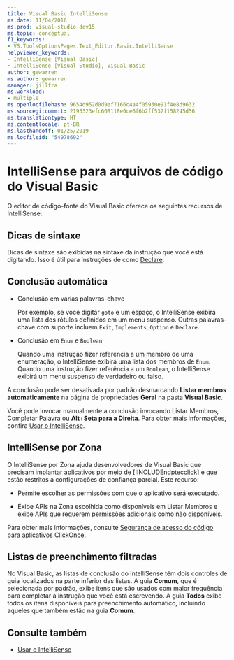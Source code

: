 ```yaml
---
title: Visual Basic IntelliSense
ms.date: 11/04/2016
ms.prod: visual-studio-dev15
ms.topic: conceptual
f1_keywords:
- VS.ToolsOptionsPages.Text_Editor.Basic.IntelliSense
helpviewer_keywords:
- IntelliSense [Visual Basic]
- IntelliSense [Visual Studio], Visual Basic
author: gewarren
ms.author: gewarren
manager: jillfra
ms.workload:
- multiple
ms.openlocfilehash: 9654d952d0d9ef7166c4a4f05930e91f4e8d9632
ms.sourcegitcommit: 2193323efc608118e0ce6f6b2ff532f158245d56
ms.translationtype: HT
ms.contentlocale: pt-BR
ms.lasthandoff: 01/25/2019
ms.locfileid: "54978692"
---
```

# <a name="intellisense-for-visual-basic-code-files"></a>IntelliSense para arquivos de código do Visual Basic

O editor de código-fonte do Visual Basic oferece os seguintes recursos de IntelliSense:

## <a name="syntax-tips"></a>Dicas de sintaxe

Dicas de sintaxe são exibidas na sintaxe da instrução que você está digitando. Isso é útil para instruções de como [Declare](/dotnet/visual-basic/language-reference/statements/declare-statement).

## <a name="automatic-completion"></a>Conclusão automática

- Conclusão em várias palavras-chave

     Por exemplo, se você digitar `goto` e um espaço, o IntelliSense exibirá uma lista dos rótulos definidos em um menu suspenso. Outras palavras-chave com suporte incluem `Exit`, `Implements`, `Option` e `Declare`.

- Conclusão em `Enum` e `Boolean`

    Quando uma instrução fizer referência a um membro de uma enumeração, o IntelliSense exibirá uma lista dos membros de `Enum`. Quando uma instrução fizer referência a um `Boolean`, o IntelliSense exibirá um menu suspenso de verdadeiro ou falso.

A conclusão pode ser desativada por padrão desmarcando **Listar membros automaticamente** na página de propriedades **Geral** na pasta **Visual Basic**.

Você pode invocar manualmente a conclusão invocando Listar Membros, Completar Palavra ou **Alt**+**Seta para a Direita**. Para obter mais informações, confira [Usar o IntelliSense](../ide/using-intellisense.md).

## <a name="intellisense-in-zone"></a>IntelliSense por Zona

O IntelliSense por Zona ajuda desenvolvedores de Visual Basic que precisam implantar aplicativos por meio de [!INCLUDE[ndptecclick](../deployment/includes/ndptecclick_md.md)] e que estão restritos a configurações de confiança parcial. Este recurso:

- Permite escolher as permissões com que o aplicativo será executado.

- Exibe APIs na Zona escolhida como disponíveis em Listar Membros e exibe APIs que requerem permissões adicionais como não disponíveis.

Para obter mais informações, consulte [Segurança de acesso do código para aplicativos ClickOnce](../deployment/code-access-security-for-clickonce-applications.md).

## <a name="filtered-completion-lists"></a>Listas de preenchimento filtradas

No Visual Basic, as listas de conclusão do IntelliSense têm dois controles de guia localizados na parte inferior das listas. A guia **Comum**, que é selecionada por padrão, exibe itens que são usados com maior frequência para completar a instrução que você está escrevendo. A guia **Todos** exibe todos os itens disponíveis para preenchimento automático, incluindo aqueles que também estão na guia **Comum**.

## <a name="see-also"></a>Consulte também

- [Usar o IntelliSense](../ide/using-intellisense.md)